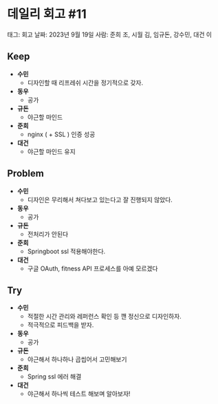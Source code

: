 # 데일리 회고 #11

태그: 회고
날짜: 2023년 9월 19일
사람: 준희 조, 시월 김, 임규돈, 강수민, 대건 이

## Keep

- **수민**
    - 디자인할 때 리프레쉬 시간을 정기적으로 갖자.
- **동우**
    - 공가
- **규돈**
    - 야근할 마인드
- **준희**
    - nginx ( + SSL ) 인증 성공
- **대건**
    - 야근할 마인드 유지

## Problem

- **수민**
    - 디자인은 무리해서 쳐다보고 있는다고 잘 진행되지 않았다.
- **동우**
    - 공가
- **규돈**
    - 전처리가 안된다
- **준희**
    - Springboot ssl 적용해야한다.
- **대건**
    - 구글 OAuth, fitness API 프로세스를 아예 모르겠다

## Try

- **수민**
    - 적절한 시간 관리와 레퍼런스 확인 등 깬 정신으로 디자인하자.
    - 적극적으로 피드백을 받자.
- **동우**
    - 공가
- **규돈**
    - 야근해서 하나하나 곱씹어서 고민해보기
- **준희**
    - Spring ssl 에러 해결
- **대건**
    - 야근해서 하나씩 테스트 해보며 알아보자!